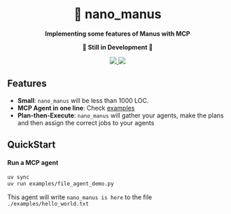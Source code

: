 <div align="center">
  <h1>🐜 nano_manus</h1>
  <p><strong>Implementing some features of Manus with MCP</strong></p>
    <p><strong>🚧 Still in Development 🚧</strong></p>
  <p>
    <a href="https://pypi.org/project/nano_manus/" > 
    	<img src="https://img.shields.io/badge/python->=3.11-blue">
    </a>
    <a href="https://pypi.org/project/nano_manus/">
      <img src="https://img.shields.io/pypi/v/nano_manus.svg">
    </a>
  </p>
</div>





## Features

- **Small**: `nano_manus` will be less than 1000 LOC.
- **MCP Agent in one line**: Check [examples](./examples)
- **Plan-then-Execute**: `nano_manus` will gather your agents, make the plans and then assign the correct jobs to your agents



## QuickStart

#### Run a MCP agent

```bash
uv sync
uv run examples/file_agent_demo.py
```

This agent will write `nano_manus is here` to the file `./examples/hello_world.txt`

